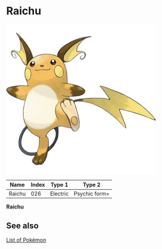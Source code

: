 # Raichu


![Raichu](images/026.png)

| **Name** | **Index** | **Type 1** | **Type 2** |
|----|----|----|----|
| Raichu | 026 | Electric | Psychic form= |

**Raichu** 

## See also

[List of Pokémon](../pokemon.md)
